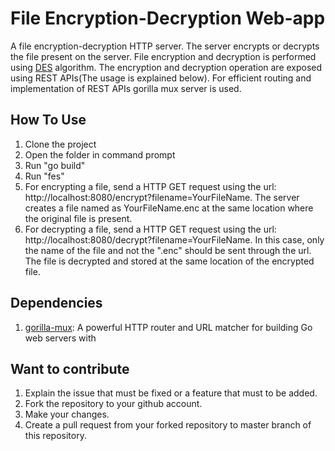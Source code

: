 # File Encryption-Decryption Web-app
A file encryption-decryption HTTP server. The server encrypts or decrypts the file present on the server. File encryption and decryption is performed using [DES](https://www.cs.uri.edu/cryptography/dessimplified.htm#:~:text=Simplified%20DES%20is%20an%20algorithm,on%20blocks%20of%2012%20bits.) algorithm.
The encryption and decryption operation are exposed using REST APIs(The usage is explained below). For efficient routing and implementation of REST APIs gorilla mux server is used.

## How To Use
1. Clone the project
2. Open the folder in command prompt
3. Run "go build"
4. Run "fes"
5. For encrypting a file, send a HTTP GET request using the url: http://localhost:8080/encrypt?filename=YourFileName. The server creates a file named as YourFileName.enc at the same location where the original file is present.
6. For decrypting a file, send a HTTP GET request using the url: http://localhost:8080/decrypt?filename=YourFileName. In this case, only the name of the file and not the ".enc" should be sent through the url. The file is decrypted and stored at the same location of the encrypted file.

## Dependencies
1. [gorilla-mux](https://github.com/gorilla/mux): A powerful HTTP router and URL matcher for building Go web servers with 

## Want to contribute
1. Explain the issue that must be fixed or a feature that must to be added.
2. Fork the repository to your github account.
3. Make your changes.
4. Create a pull request from your forked repository to master branch of this repository.